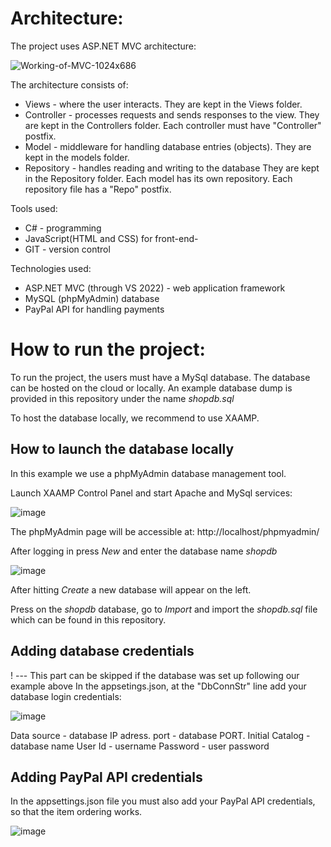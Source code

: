 # Architecture:
The project uses ASP.NET MVC architecture:

![Working-of-MVC-1024x686](https://github.com/ugnspa/PSI_Projektas_Komanda1/assets/25864361/cb46d63e-1b49-450d-8ae1-3dbb2d9a53cb)


The architecture consists of:
<ul>
<li>
  Views - where the user interacts. They are kept in the Views folder.
  </li>
<li>
  Controller - processes requests and sends responses to the view. They are kept in the Controllers folder. Each controller must have "Controller" postfix.
  </li>
<li>
  Model - middleware for handling database entries (objects). They are kept in the models folder.
  </li>
<li>
  Repository - handles reading and writing to the database They are kept in the Repository folder. Each model has its own repository. Each repository file has a "Repo" postfix.
  </li>
  </ul>
  
Tools used:
<ul>
  <li>C# - programming</li>
  <li>JavaScript(HTML and CSS) for front-end- </li>
  <li>GIT - version control</li>
</ul>

Technologies used:
<ul>
  <li>ASP.NET MVC (through VS 2022) - web application framework</li>
  <li>MySQL (phpMyAdmin) database</li>
  <li>PayPal API for handling payments</li>
</ul>
  
# How to run the project:

To run the project, the users must have a MySql database. The database can be hosted on the cloud or locally.
An example database dump is provided in this repository under the name <i>shopdb.sql</i>

To host the database locally, we recommend to use XAAMP.

## How to launch the database locally

In this example we use a phpMyAdmin database management tool.

Launch XAAMP Control Panel and start Apache and MySql services:
    
![image](https://github.com/ugnspa/PSI_Projektas_Komanda1/assets/25864361/0df2e879-f245-4c79-9c97-cb42cb747cab)
    
The phpMyAdmin page will be accessible at: http://localhost/phpmyadmin/

After logging in press <i>New</i> and enter the database name <i>shopdb</i>

![image](https://github.com/ugnspa/PSI_Projektas_Komanda1/assets/25864361/849f3a72-135e-4234-a765-dad3a59d0a0f)

After hitting <i>Create</i> a new database will appear on the left.

Press on the <i>shopdb</i> database, go to <i>Import</i> and import the <i>shopdb.sql</i> file which can be found in this repository.


## Adding database credentials

! --- This part can be skipped if the database was set up following our example above
In the appsetings.json, at the "DbConnStr" line add your database login credentials:

![image](https://github.com/ugnspa/PSI_Projektas_Komanda1/assets/25864361/40f7903d-e9f8-46d9-aec6-f7d08fffc9d6)

Data source - database IP adress.
port - database PORT.
Initial Catalog - database name
User Id - username
Password - user password

## Adding PayPal API credentials
In the appsettings.json file you must also add your PayPal API credentials, so that the item ordering works.

![image](https://github.com/ugnspa/PSI_Projektas_Komanda1/assets/25864361/4194b653-ec3b-4701-a903-fb64b66f5c43)
